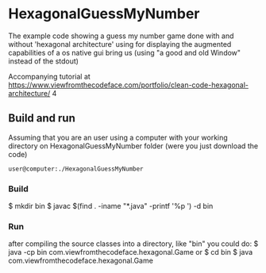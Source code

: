 # HexagonalGuessMyNumber
The example code showing a guess my number game done with and without 'hexagonal architecture' using for displaying the augmented capabilities of a os native gui bring us (using "a good and old Window" instead of the stdout)

Accompanying tutorial at https://www.viewfromthecodeface.com/portfolio/clean-code-hexagonal-architecture/
4

## Build and run

Assuming that you are an user using a computer with your working directory on HexagonalGuessMyNumber folder (were you just download the code)

`user@computer:./HexagonalGuessMyNumber`

### Build
$ mkdir bin
$ javac $(find . -iname "*.java" -printf '%p ') -d bin

### Run
after compiling the source classes into a directory, like "bin" you could do:
$ java -cp bin com.viewfromthecodeface.hexagonal.Game
or
$ cd bin
$ java com.viewfromthecodeface.hexagonal.Game
